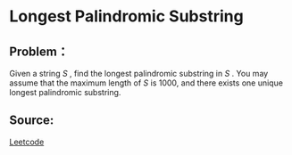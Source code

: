 # Longest Palindromic Substring

## Problem：

<div class="question-content">
 <p>
 </p>
 <p>
  Given a string
  <i>
   S
  </i>
  , find the longest palindromic substring in
  <i>
   S
  </i>
  . You may assume that the maximum length of
  <i>
   S
  </i>
  is 1000, and there exists one unique longest palindromic substring.
 </p>
</div>


## Source:
[Leetcode](https://leetcode.com/problems/longest-palindromic-substring/)
